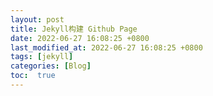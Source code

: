 ```yaml
---
layout: post
title: Jekyll构建 Github Page
date: 2022-06-27 16:08:25 +0800
last_modified_at: 2022-06-27 16:08:25 +0800
tags: [jekyll]
categories: [Blog]
toc:  true
---
```



